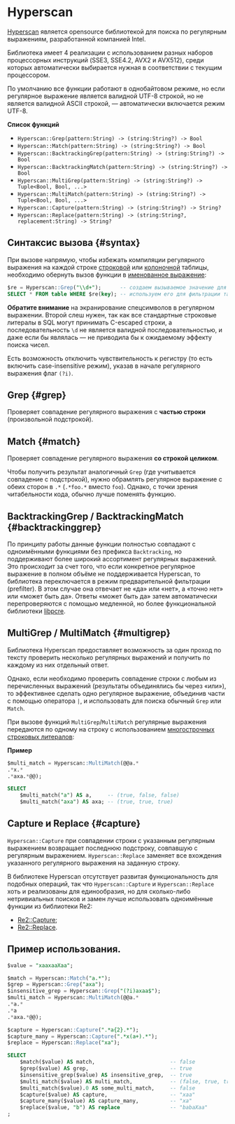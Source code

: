 # Hyperscan

[Hyperscan](https://www.hyperscan.io) является opensource библиотекой для поиска по регулярным выражениям, разработанной компанией Intel. 

Библиотека имеет 4 реализации с использованием разных наборов процессорных инструкций (SSE3, SSE4.2, AVX2 и AVX512), среди которых автоматически выбирается нужная в соответствии с текущим процессором.

По умолчанию все функции работают в однобайтовом режиме, но если регулярное выражение является валидной UTF-8 строкой, но не является валидной ASCII строкой, — автоматически включается режим UTF-8.

**Список функций**

* ```Hyperscan::Grep(pattern:String) -> (string:String?) -> Bool```
* ```Hyperscan::Match(pattern:String) -> (string:String?) -> Bool```
* ```Hyperscan::BacktrackingGrep(pattern:String) -> (string:String?) -> Bool```
* ```Hyperscan::BacktrackingMatch(pattern:String) -> (string:String?) -> Bool```
* ```Hyperscan::MultiGrep(pattern:String) -> (string:String?) -> Tuple<Bool, Bool, ...>```
* ```Hyperscan::MultiMatch(pattern:String) -> (string:String?) -> Tuple<Bool, Bool, ...>```
* ```Hyperscan::Capture(pattern:String) -> (string:String?) -> String?```
* ```Hyperscan::Replace(pattern:String) -> (string:String?, replacement:String) -> String?```

## Синтаксис вызова {#syntax}

При вызове напрямую, чтобы избежать компиляции регулярного выражения на каждой строке [строковой](../../../../concepts/datamodel/table.md#row-oriented-tables) или [колоночной](../../../../concepts/datamodel/table.md#column-oriented-tables) таблицы, необходимо обернуть вызов функции в [именованное выражение](../../syntax/expressions.md#named-nodes):

``` sql
$re = Hyperscan::Grep("\\d+");      -- создаем вызываемое значение для проверки конкретного регулярного выражения
SELECT * FROM table WHERE $re(key); -- используем его для фильтрации таблицы
```

**Обратите внимание** на экранирование спецсимволов в регулярном выражении. Второй слеш нужен, так как все стандартные строковые литералы в SQL могут принимать С-escaped строки, а последовательность `\d` не является валидной последовательностью, и даже если бы являлась — не приводила бы к ожидаемому эффекту поиска чисел.

Есть возможность отключить чувствительность к регистру (то есть включить case-insensitive режим), указав в начале регулярного выражения флаг `(?i)`.


## Grep {#grep}

Проверяет совпадение регулярного выражения с **частью строки** (произвольной подстрокой).

## Match {#match}

Проверяет совпадение регулярного выражения **со строкой целиком**.

Чтобы получить результат аналогичный `Grep` (где учитывается совпадение с подстрокой), нужно обрамлять регулярное выражение с обеих сторон в `.*` (`.*foo.*` вместо `foo`). Однако, с точки зрения читабельности кода, обычно лучше поменять функцию.

## BacktrackingGrep / BacktrackingMatch {#backtrackinggrep}

По принципу работы данные функции полностью совпадают с одноимёнными функциями без префикса `Backtracking`, но поддерживают более широкий ассортимент регулярных выражений. Это происходит за счет того, что если конкретное регулярное выражение в полном объёме не поддерживается Hyperscan, то библиотека переключается в режим предварительной фильтрации (prefilter). В этом случае она отвечает не «да» или «нет», а «точно нет» или «может быть да». Ответы «может быть да» затем автоматически перепроверяются с помощью медленной, но более функциональной библиотеки [libpcre](https://www.pcre.org).

## MultiGrep / MultiMatch {#multigrep}

Библиотека Hyperscan предоставляет возможность за один проход по тексту проверить несколько регулярных выражений и получить по каждому из них отдельный ответ.

Однако, если необходимо проверить совпадение строки с любым из перечисленных выражений (результаты объединялись бы через «или»), то эффективнее сделать одно регулярное выражение, объединив части с помощью оператора `|`, и использовать для поиска обычный `Grep` или `Match`.

При вызове функций `MultiGrep`/`MultiMatch` регулярные выражения передаются по одному на строку с использованием [многострочных строковых литералов](../../syntax/expressions.md#named-nodes):

**Пример**

```sql
$multi_match = Hyperscan::MultiMatch(@@a.*
.*x.*
.*axa.*@@);

SELECT
    $multi_match("a") AS a,     -- (true, false, false)
    $multi_match("axa") AS axa; -- (true, true, true)
```

## Capture и Replace {#capture}

`Hyperscan::Capture` при совпадении строки с указанным регулярным выражением возвращает последнюю подстроку, совпавшую с регулярным выражением. `Hyperscan::Replace` заменяет все вхождения указанного регулярного выражения на заданную строку.

В библиотеке Hyperscan отсутствует развитая функциональность для подобных операций, так что `Hyperscan::Capture` и `Hyperscan::Replace` хоть и реализованы для единообразия, но для сколько-либо нетривиальных поисков и замен лучше использовать одноимённые функции из библиотеки Re2:

* [Re2::Capture](re2.md#capture);
* [Re2::Replace](re2.md#replace).


## Пример использования.

```sql
$value = "xaaxaaXaa";

$match = Hyperscan::Match("a.*");
$grep = Hyperscan::Grep("axa");
$insensitive_grep = Hyperscan::Grep("(?i)axaa$");
$multi_match = Hyperscan::MultiMatch(@@a.*
.*a.*
.*a
.*axa.*@@);

$capture = Hyperscan::Capture(".*a{2}.*");
$capture_many = Hyperscan::Capture(".*x(a+).*");
$replace = Hyperscan::Replace("xa");

SELECT
    $match($value) AS match,                        -- false
    $grep($value) AS grep,                          -- true
    $insensitive_grep($value) AS insensitive_grep,  -- true
    $multi_match($value) AS multi_match,            -- (false, true, true, true)
    $multi_match($value).0 AS some_multi_match,     -- false
    $capture($value) AS capture,                    -- "xaa"
    $capture_many($value) AS capture_many,          -- "xa"
    $replace($value, "b") AS replace                -- "babaXaa"
;
```
